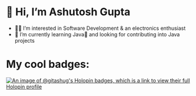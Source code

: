 # 👋 Hi, I’m Ashutosh Gupta
- 🐱‍👤 I’m interested in Software Development & an electronics enthusiast
- 🌱 I’m currently learning Java💖 and looking for contributing into Java projects

# My cool badges:
[![An image of @gitashug's Holopin badges, which is a link to view their full Holopin profile](https://holopin.me/gitashug)](https://holopin.io/@gitashug)

<!--
**git-ashug/git-ashug** is a ✨ _special_ ✨ repository because its `README.md` (this file) appears on your GitHub profile.

Here are some ideas to get you started:

- 🔭 I’m currently working on ...
- 🌱 I’m currently learning ...
- 👯 I’m looking to collaborate on ...
- 🤔 I’m looking for help with ...
- 💬 Ask me about ...
- 📫 How to reach me: ...
- 😄 Pronouns: ...
- ⚡ Fun fact: ...
-->
